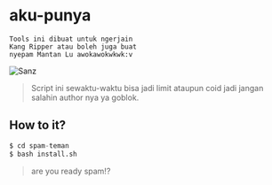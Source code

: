 # aku-punya
```
Tools ini dibuat untuk ngerjain
Kang Ripper atau boleh juga buat
nyepam Mantan Lu awokawokwkwk:v
```
![Sanz](https://github.com/aku-punya/spam-teman/blob/main/.Tools%20Kang%20Spam%20by%20Sanz.png)
> Script ini sewaktu-waktu bisa jadi limit ataupun coid jadi jangan salahin author nya ya goblok.
## How to it?
```python
$ cd spam-teman
$ bash install.sh
```
> are you ready spam!?

